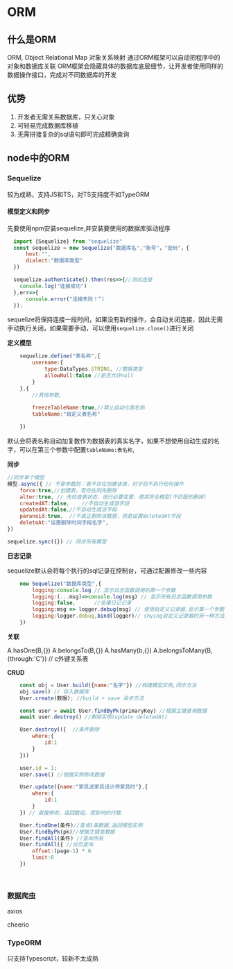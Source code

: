 # ORM

## 什么是ORM

ORM, Object Relational Map 对象关系映射
通过ORM框架可以自动把程序中的对象和数据库关联
ORM框架会隐藏具体的数据库底层细节，让开发者使用同样的数据操作接口，完成对不同数据库的开发

## 优势

1. 开发者无需关系数据库，只关心对象
2. 可轻易完成数据库移植
3. 无需拼接复杂的sql语句即可完成精确查询

## node中的ORM

### Sequelize

较为成熟，支持JS和TS，对TS支持度不如TypeORM

#### 模型定义和同步

先要使用npm安装sequelize,并安装要使用的数据库驱动程序

```javascript
  import {Sequelize} from "sequelize"
  const sequelize = new Sequelize("数据库名","账号"，"密码"，{
      host:"",
      dialect:"数据库类型"
  })

  sequelize.authenticate().then(res=>{//测试连接
    console.log("连接成功")
  },err=>{
      console.error("连接失败！“)
  });
```

sequelize将保持连接一段时间，如果没有新的操作，会自动关闭连接，因此无需手动执行关闭，如果需要手动，可以使用`sequelize.close()`进行关闭

**定义模型**

```javascript
    sequelize.define("表名称",{
        username:{
            type:DataTypes.STRING, //数据类型
            allowNull:false //是否允许null
        }
    },{
        //其他参数,
        
        freezeTableName:true,//禁止自动化表名称
        tableName:"自定义表名称"

    })
```

默认会将表名称自动加复数作为数据表的真实名字，如果不想使用自动生成的名字，可以在第三个参数中配置`tableName:表名称`,

**同步**

```javascript
//同步单个模型
模型.async({ // 不穿参数则：表不存在创建该表，村子则不执行任何操作
    force:true,//创建表，若存在则先删除
    alter:true, // 先检查表状态，进行必要变更，使其符合模型(不匹配的删掉)
    createdAT:false,    //不自动生成该字段
    updatedAt:false,//不自动生成该字段
    paranoid:true,  //不真正删除该数据，而是设置deletedAt字段
    deleteAt:"设置删除时间字段名字",
})

sequelize.sync({}) // 同步所有模型
```

**日志记录**

sequelize默认会将每个执行的sql记录在控制台，可通过配置修改一些内容

```javascript
    new Sequelize("数据库类型",{
        logging:console.log // 显示日志函数调用的第一个参数
        logging:(...msg)=>console.log(msg) // 显示所有日志函数调用参数
        logging:false,      //金庸日记记录
        logging:msg => logger.debug(msg) // 使用自定义记录器,显示第一个参数
        logging:logger.debug,bind(logger)// shying自定义记录器的另一种方法，显示所有消息
    })

```

**关联**

A.hasOne(B,{})
A.belongsTo(B,{})
A.hasMany(b,{})
A.belongsToMany(B,{through:'C'}) // c外键关系表

**CRUD**

```javascript
    const obj = User.build({name:"名字"}) //构建模型实例,同步方法
    obj.save() // 存入数据库
    User.create(数据); //build + save 异步方法

    const user = await User.findByPk(primaryKey) //根据主键查询数据
    await user.destroy() //删除实例(update deletedAt)

    User.destroy(({  //条件删除
        where:{
            id:1
        }
    }))

    user.id = 1;
    user.save() //根据实例修改数据

    User.update({name:"家具送家具设计师家具时"},{
        where:{
            id:1
        }
    }) // 直接修改，返回数组，受影响的行数

    User.findOne(条件)//查询1条数据,返回模型实例
    User.findByPk(pk)//根据主键查数据
    User.findAll(条件) //查询所有
    User.findAll({ //分页查询
        offset:(page-1) * 6
        limit:6
    })

    
```

### 数据爬虫

axios

cheerio


### TypeORM

只支持Typescript，较新不太成熟
